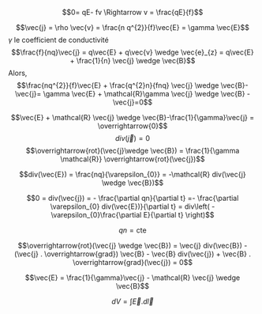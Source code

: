 $$0= qE- fv \Rightarrow v = \frac{qE}{f}$$

$$\vec{j} = \rho \vec{v} = \frac{n q^{2}}{f}\vec{E} = \gamma \vec{E}$$
$\gamma$ le coefficient de conductivité
$$\frac{f}{nq}\vec{j} = q\vec{E} + q\vec{v} \wedge \vec{e}_{z} = q\vec{E} + \frac{1}{n} \vec{j} \wedge \vec{B}$$
Alors, 
$$\frac{nq^{2}}{f}\vec{E} + \frac{q^{2}n}{fnq} \vec{j} \wedge \vec{B}-\vec{j}= \gamma \vec{E} + \mathcal{R}\gamma \vec{j} \wedge \vec{B} - \vec{j}=0$$


$$\vec{E} + \mathcal{R} \vec{j} \wedge \vec{B}-\frac{1}{\gamma}\vec{j} = \overrightarrow{0}$$
$$div(\vec{j})=0$$
$$\overrightarrow{rot}(\vec{j}\wedge \vec{B}) = \frac{1}{\gamma \mathcal{R}} \overrightarrow{rot}(\vec{j})$$

$$div(\vec{E}) = \frac{nq}{\varepsilon_{0}} = -\mathcal{R} div(\vec{j} \wedge \vec{B})$$

$$0 = div(\vec{j}) = - \frac{\partial qn}{\partial t} =- \frac{\partial \varepsilon_{0} div(\vec{E})}{\partial t} = div\left( -\varepsilon_{0}\frac{\partial E}{\partial t}  \right)$$

$$qn = \text{cte}$$

$$\overrightarrow{rot}(\vec{j} \wedge \vec{B}) = \vec{j} div(\vec{B}) - (\vec{j} . \overrightarrow{grad}) \vec{B} - \vec{B} div(\vec{j}) + \vec{B} . \overrightarrow{grad}(\vec{j}) = 0$$

$$\vec{E} = \frac{1}{\gamma}\vec{j} - \mathcal{R} \vec{j} \wedge \vec{B}$$

$$dV = \int  \vec{E}.d\vec{l}$$
